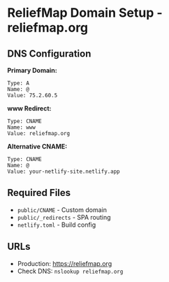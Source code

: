 # ReliefMap Domain Setup - reliefmap.org

## DNS Configuration

**Primary Domain:**
```
Type: A
Name: @ 
Value: 75.2.60.5
```

**www Redirect:**
```
Type: CNAME
Name: www
Value: reliefmap.org
```

**Alternative CNAME:**
```
Type: CNAME
Name: @
Value: your-netlify-site.netlify.app
```

## Required Files
- `public/CNAME` - Custom domain
- `public/_redirects` - SPA routing
- `netlify.toml` - Build config

## URLs
- Production: https://reliefmap.org
- Check DNS: `nslookup reliefmap.org` 